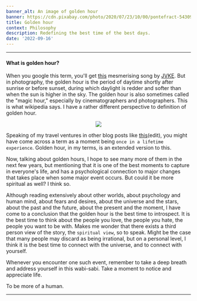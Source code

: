 ```yaml
---
banner_alt: An image of golden hour
banner: https://cdn.pixabay.com/photo/2020/07/23/10/00/pontefract-5430914_960_720.jpg
title: Golden hour
context: Philosophy
description: Redefining the best time of the best days.
date: '2022-09-16'
---
```


---

#### What is golden hour?

When you google this term, you'll get [this](https://open.spotify.com/track/5odlY52u43F5BjByhxg7wg) mesmerising song by [JVKE](https://open.spotify.com/artist/164Uj4eKjl6zTBKfJLFKKK). But in photography, the golden hour is the period of daytime shortly after sunrise or before sunset, during which daylight is redder and softer than when the sun is higher in the sky. The golden hour is also sometimes called the "magic hour," especially by cinematographers and photographers. This is what wikipedia says. I have a rather different perspective to definition of golden hour.

<center>
    <img src="https://images.unsplash.com/photo-1519370159120-226cb8b70f88" style={{width: "90%"}}></img>
</center>

Speaking of my travel ventures in other blog posts like [this](/blog/mountain-man)(edit), you might have come across a term as a moment being `once in a lifetime experience`. Golden hour, in my terms, is an extended version to this.

Now, talking about golden hours, I hope to see many more of them in the next few years, but mentioning that it is one of the best moments to capture in everyone's life, and has a psychological connection to major changes that takes place when some major event occurs. But could it be more spiritual as well? I think so.

Although reading extensively about other worlds, about psychology and human mind, about fears and desires, about the universe and the stars, about the past and the future, about the present and the moment, I have come to a conclusion that the golden hour is the best time to introspect. It is the best time to think about the people you love, the people you hate, the people you want to be with. Makes me wonder that there exists a third person view of the story, the `spiritual view`, so to speak. Might be the case that many people may discard as being irrational, but on a personal level, I think it is the best time to connect with the universe, and to connect with yourself.

Whenever you encounter one such event, remember to take a deep breath and address yourself in this wabi-sabi. Take a moment to notice and appreciate life.

To be more of a human.

---
